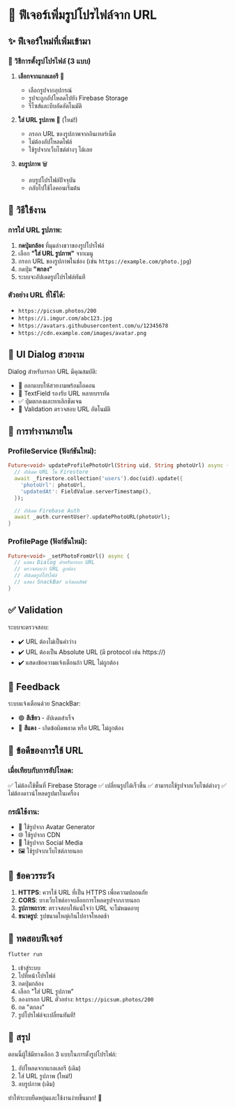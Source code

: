 # 🔗 ฟีเจอร์เพิ่มรูปโปรไฟล์จาก URL

## ✨ ฟีเจอร์ใหม่ที่เพิ่มเข้ามา

### 📸 วิธีการตั้งรูปโปรไฟล์ (3 แบบ)

1. **เลือกจากแกลเลอรี** 📱
   - เลือกรูปจากอุปกรณ์
   - รูปจะถูกอัปโหลดไปยัง Firebase Storage
   - รีไซส์และบีบอัดอัตโนมัติ

2. **ใส่ URL รูปภาพ** 🔗 (ใหม่!)
   - กรอก URL ของรูปภาพจากอินเทอร์เน็ต
   - ไม่ต้องอัปโหลดไฟล์
   - ใช้รูปจากเว็บไซต์ต่างๆ ได้เลย

3. **ลบรูปภาพ** 🗑️
   - ลบรูปโปรไฟล์ปัจจุบัน
   - กลับไปใช้ไอคอนเริ่มต้น

## 🎯 วิธีใช้งาน

### การใส่ URL รูปภาพ:

1. **กดปุ่มกล้อง** ที่มุมล่างขวาของรูปโปรไฟล์
2. เลือก **"ใส่ URL รูปภาพ"** จากเมนู
3. กรอก URL ของรูปภาพในช่อง (เช่น `https://example.com/photo.jpg`)
4. กดปุ่ม **"ตกลง"**
5. ระบบจะอัปเดตรูปโปรไฟล์ทันที

### ตัวอย่าง URL ที่ใช้ได้:
- `https://picsum.photos/200`
- `https://i.imgur.com/abc123.jpg`
- `https://avatars.githubusercontent.com/u/12345678`
- `https://cdn.example.com/images/avatar.png`

## 🎨 UI Dialog สวยงาม

Dialog สำหรับกรอก URL มีคุณสมบัติ:
- 🎨 ออกแบบให้สวยงามพร้อมไอคอน
- 📝 TextField รองรับ URL หลายบรรทัด
- ✅ ปุ่มตกลงและยกเลิกชัดเจน
- 🎯 Validation ตรวจสอบ URL อัตโนมัติ

## 🔧 การทำงานภายใน

### ProfileService (ฟังก์ชันใหม่):

```dart
Future<void> updateProfilePhotoUrl(String uid, String photoUrl) async {
  // อัปเดต URL ใน Firestore
  await _firestore.collection('users').doc(uid).update({
    'photoUrl': photoUrl,
    'updatedAt': FieldValue.serverTimestamp(),
  });

  // อัปเดต Firebase Auth
  await _auth.currentUser?.updatePhotoURL(photoUrl);
}
```

### ProfilePage (ฟังก์ชันใหม่):

```dart
Future<void> _setPhotoFromUrl() async {
  // แสดง Dialog สำหรับกรอก URL
  // ตรวจสอบว่า URL ถูกต้อง
  // อัปเดตรูปโปรไฟล์
  // แสดง SnackBar แจ้งผลลัพธ์
}
```

## ✅ Validation

ระบบจะตรวจสอบ:
- ✔️ URL ต้องไม่เป็นค่าว่าง
- ✔️ URL ต้องเป็น Absolute URL (มี protocol เช่น https://)
- ✔️ แสดงข้อความแจ้งเตือนถ้า URL ไม่ถูกต้อง

## 🔔 Feedback

ระบบแจ้งเตือนด้วย SnackBar:
- 🟢 **สีเขียว** - อัปเดตสำเร็จ
- 🔴 **สีแดง** - เกิดข้อผิดพลาด หรือ URL ไม่ถูกต้อง

## 🎯 ข้อดีของการใช้ URL

### เมื่อเทียบกับการอัปโหลด:
✅ ไม่ต้องใช้พื้นที่ Firebase Storage
✅ เปลี่ยนรูปได้เร็วขึ้น
✅ สามารถใช้รูปจากเว็บไซต์ต่างๆ
✅ ไม่ต้องดาวน์โหลดรูปมาในเครื่อง

### กรณีใช้งาน:
- 📸 ใช้รูปจาก Avatar Generator
- 🌐 ใช้รูปจาก CDN
- 🔗 ใช้รูปจาก Social Media
- 🖼️ ใช้รูปจากเว็บไซต์ภายนอก

## 🔐 ข้อควรระวัง

1. **HTTPS**: ควรใช้ URL ที่เป็น HTTPS เพื่อความปลอดภัย
2. **CORS**: บางเว็บไซต์อาจบล็อกการโหลดรูปจากภายนอก
3. **รูปภาพถาวร**: ตรวจสอบให้แน่ใจว่า URL จะไม่หมดอายุ
4. **ขนาดรูป**: รูปขนาดใหญ่เกินไปอาจโหลดช้า

## 📱 ทดสอบฟีเจอร์

```bash
flutter run
```

1. เข้าสู่ระบบ
2. ไปที่หน้าโปรไฟล์
3. กดปุ่มกล้อง
4. เลือก "ใส่ URL รูปภาพ"
5. ลองกรอก URL ตัวอย่าง: `https://picsum.photos/200`
6. กด "ตกลง"
7. รูปโปรไฟล์จะเปลี่ยนทันที!

## 🎊 สรุป

ตอนนี้ผู้ใช้มีทางเลือก 3 แบบในการตั้งรูปโปรไฟล์:
1. อัปโหลดจากแกลเลอรี (เดิม)
2. ใส่ URL รูปภาพ (ใหม่!)
3. ลบรูปภาพ (เดิม)

ทำให้ระบบยืดหยุ่นและใช้งานง่ายขึ้นมาก! 🚀
